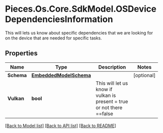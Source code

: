 # Pieces.Os.Core.SdkModel.OSDeviceDependenciesInformation
This will lets us know about specific dependencies that we are looking for on the device that are needed for specific tasks.

## Properties

Name | Type | Description | Notes
------------ | ------------- | ------------- | -------------
**Schema** | [**EmbeddedModelSchema**](EmbeddedModelSchema.md) |  | [optional] 
**Vulkan** | **bool** | This will let us know if vulkan is present &#x3D; true or not there &#x3D;&#x3D;false | 

[[Back to Model list]](../README.md#documentation-for-models) [[Back to API list]](../README.md#documentation-for-api-endpoints) [[Back to README]](../README.md)

